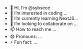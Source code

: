 - 👋 Hi, I’m @sybsece
- 👀 I’m interested in coding ...
- 🌱 I’m currently learning NextJS...
- 💞️ I’m looking to collaborate on ...
- 📫 How to reach me ...
- 😄 Pronouns: ...
- ⚡ Fun fact: ...

<!---
sybsece/sybsece is a ✨ special ✨ repository because its `README.md` (this file) appears on your GitHub profile.
You can click the Preview link to take a look at your changes.
--->
